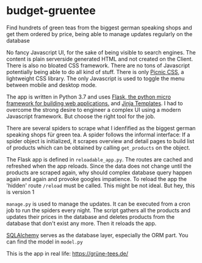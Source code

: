 # budget-gruentee

Find hundrets of green teas from the biggest german speaking shops and get them ordered by price, being able to manage updates regularly on the database

No fancy Javascript UI, for the sake of being visible to search engines. The content is plain serverside generated HTML and not created on the Client. There is also no bloated CSS framework. There are no tons of Javascript potentially being able to do all kind of stuff. There is only [Picnic CSS](https://picnicss.com/documentation), a lightweight CSS library. The only Javascript is used to toggle the menu between mobile and desktop mode.

The app is written in Python 3.7 and uses [Flask, the python micro framework for building web applications.](https://github.com/pallets/flask) and [Jinja Templates](https://jinja.palletsprojects.com/en/2.11.x/). I had to overcome the strong desire to engineer a complex UI using a modern Javascript framework. But choose the right tool for the job.

There are several spiders to scrape what I idenfified as the biggest german speaking shops für green tea. A spider follows the informal interface: If a spider object is initialized, it scrapes overview and detail pages to build list of products which can be obtained by calling `get_products` on the object.

The Flask app is defined in `reloadable_app.py`. The routes are cached and refreshed when the app reloads. Since the data does not change until the products are scraped again, why should complex database query happen again and again and provoke googles impatience. To reload the app the 'hidden' route `/reload` must be called. This might be not ideal. But hey, this is version 1

`manage.py` is used to manage the updates. It can be executed from a cron job to run the spiders every night. The script gathers all the products and updates their prices in the database and deletes products from the database that don't exist any more. Then it reloads the app.

[SQLAlchemy](https://www.sqlalchemy.org/) serves as the database layer, especially the ORM part. You can find the model in `model.py`

This is the app in real life: https://grüne-tees.de/
